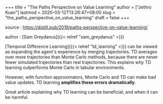 +++
title = "The Paths Perspective on Value Learning"
author = ["Jethro Kuan"]
lastmod = 2020-03-12T13:26:47+08:00
slug = "the_paths_perspective_on_value_learning"
draft = false
+++

source
: <https://distill.pub/2019/paths-perspective-on-value-learning/>

author
: [Sam Greydanus]({{< relref "sam_greydanus" >}})

[Temporal Difference Learning]({{< relref "td_learning" >}}) can be viewed as expanding the agent's experience by merging trajectories.
TD averages over more trajectories than Monte Carlo methods, because there are never fewer simulated trajectories than real trajectories. This explains why TD learning outperforms Monte Carlo in tabular environments.

However, with function approximators, Monte Carlo and TD can make bad value updates. TD learning **amplifies these errors dramatically**.

Great article explaining why TD learning can be beneficial, and when it can be harmful.

